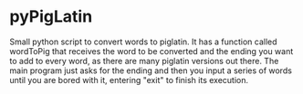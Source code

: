 # pyPigLatin
Small python script to convert words to piglatin.
It has a function called wordToPig that receives the word to be converted and the ending you want to add to every word, as there are many piglatin versions out there.
The main program just asks for the ending and then you input a series of words until you are bored with it, entering "exit" to finish its execution.
